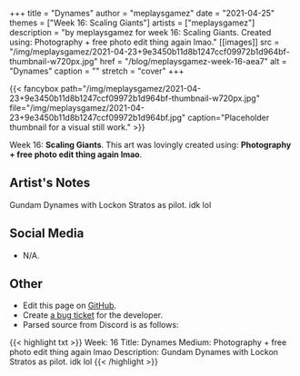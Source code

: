 +++
title =       "Dynames"
author =      "meplaysgamez"
date =        "2021-04-25"
themes =      ["Week 16: Scaling Giants"]
artists =     ["meplaysgamez"]
description = "by meplaysgamez for week 16: Scaling Giants. Created using: Photography + free photo edit thing again lmao."
[[images]]
      src = "/img/meplaysgamez/2021-04-23+9e3450b11d8b1247ccf09972b1d964bf-thumbnail-w720px.jpg"
      href = "/blog/meplaysgamez-week-16-aea7"
      alt = "Dynames"
      caption = ""
      stretch = "cover"
+++

{{< fancybox path="/img/meplaysgamez/2021-04-23+9e3450b11d8b1247ccf09972b1d964bf-thumbnail-w720px.jpg" file="/img/meplaysgamez/2021-04-23+9e3450b11d8b1247ccf09972b1d964bf.jpg" caption="Placeholder thumbnail for a visual still work." >}}


Week 16: **Scaling Giants**. This art was lovingly created using: **Photography + free photo edit thing again lmao**.

## Artist's Notes

Gundam Dynames with Lockon Stratos as pilot. idk lol

## Social Media

- N/A.

## Other

- Edit this page on [GitHub](https://github.com/teaminkling/web-refresh/edit/main/content/blog/meplaysgamez-week-16-aea7.md).
- Create [a bug ticket](https://github.com/teaminkling/web-refresh/issues/new?assignees=&labels=bug&template=problem-report.md&title=) for the developer.
- Parsed source from Discord is as follows:

{{< highlight txt >}}
Week: 16
Title: Dynames
Medium: Photography + free photo edit thing again lmao
Description: Gundam Dynames with Lockon Stratos as pilot. idk lol
{{< /highlight >}}